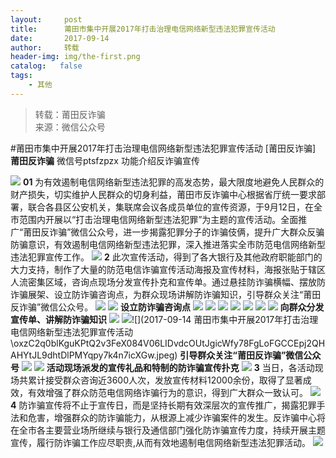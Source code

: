 ```yaml
---
layout:     post
title:      莆田市集中开展2017年打击治理电信网络新型违法犯罪宣传活动
date:       2017-09-14
author:     转载
header-img: img/the-first.png
catalog:   false
tags:
    - 其他
---
```


<blockquote><p>转载：莆田反诈骗<br>
来源：微信公众号</p></blockquote>

#莆田市集中开展2017年打击治理电信网络新型违法犯罪宣传活动
[莆田反诈骗]
**莆田反诈骗**
微信号ptsfzpzx
功能介绍反诈骗宣传

![]({{site.baseurl}}/postimg/oxzC2q0blKjpmBJ5bAcZMY2Kcxd8c5lzVnmKOgN12pJ177fV53Kk5u4LicP72eHKxfgDpmL3dmlTdYYETicOBHMQ.gif)
**01**
为有效遏制电信网络新型违法犯罪的高发态势，最大限度地避免人民群众的财产损失，切实维护人民群众的切身利益，莆田市反诈骗中心根据省厅统一要求部署，联合各县区公安机关，集联席会议各成员单位的宣传资源，于9月12日，在全市范围内开展以“打击治理电信网络新型违法犯罪”为主题的宣传活动。全面推广“莆田反诈骗”微信公众号，进一步揭露犯罪分子的诈骗伎俩，提升广大群众反骗防骗意识，有效遏制电信网络新型违法犯罪，深入推进落实全市防范电信网络新型违法犯罪宣传工作。
![]({{site.baseurl}}/postimg/oxzC2q0blKhAWteGlxhXO7ATkEMg7nrtG9Ds4IztZiciawh0BUfryPUMr9VrGDp7ebyEFibh4NwiaibREw00wfialhLA.jpeg)
**2**
此次宣传活动，得到了各大银行及其他政府职能部门的大力支持，制作了大量的防范电信诈骗宣传活动海报及宣传材料，海报张贴于辖区人流密集区域，咨询点现场分发宣传扑克和宣传单。通过悬挂防诈骗横幅、摆放防诈骗展架、设立防诈骗咨询点，为群众现场讲解防诈骗知识，引导群众关注“莆田反诈骗”微信公众号。
![]({{site.baseurl}}/postimg/oxzC2q0blKhAWteGlxhXO7ATkEMg7nrt1kB4zWMMiafgGuSt3kmMZ1Cu22LqY5khdE3kzAGCdQJajGWia7ZDvKDQ.jpeg)
![]({{site.baseurl}}/postimg/oxzC2q0blKhAWteGlxhXO7ATkEMg7nrtnmS9ylTRJeX5Gn6kZdyWW5AhuMXNtkL6HesiaKbIYDxpbFQiaaxfcutg.jpeg)
**设立防诈骗咨询点**
![]({{site.baseurl}}/postimg/oxzC2q0blKhAWteGlxhXO7ATkEMg7nrtIWKmibvnYKxwwMxQc8hPl4hFbFk4CC9L6IuZJYG9IEXgRibDaNHKXb1g.png)
![]({{site.baseurl}}/postimg/oxzC2q0blKhAWteGlxhXO7ATkEMg7nrtLGiaiaFaF1zIdLofbjCT1fMPU4Tr6cZAibzaOay7e9kXIibODjA8raOjFA.png)
![]({{site.baseurl}}/postimg/oxzC2q0blKguKPtQ2v3FeX084V06LIDvJJSJ9cF1icAjwPAkaXkrwfibmibTpQGBUrC5sbr6eYG5ya9sbq9SGnDBQ.jpeg)
![]({{site.baseurl}}/postimg/oxzC2q0blKhAWteGlxhXO7ATkEMg7nrtibAH7QpnwBkIOgT2Y93pdbMgMDrQnFUCzB87SZC9cc1gcNqWibFR9VFA.jpeg)
![]({{site.baseurl}}/postimg/oxzC2q0blKhAWteGlxhXO7ATkEMg7nrtuJLEds7cJbShnfSv8ZBPTIhXvH6QssYphPPZ4gxIGib0HZvJDvQ3BKQ.jpeg)
![]({{site.baseurl}}/postimg/oxzC2q0blKhAWteGlxhXO7ATkEMg7nrtLKSTzqgMdGm57VpF4uW3uBrqsAjssGZ8LgZIibJTa2bvYAwhSor5FpA.jpeg)
![]({{site.baseurl}}/postimg/oxzC2q0blKhAWteGlxhXO7ATkEMg7nrtoBG1h4S5ec8mV4dMM6OmOHQiaCJaIiacj1ajopEW1UHjRstuqezycE3w.jpeg)
**向群众分发宣传单、讲解防诈骗知识**
![]({{site.baseurl}}/postimg/oxzC2q0blKhAWteGlxhXO7ATkEMg7nrtIWKmibvnYKxwwMxQc8hPl4hFbFk4CC9L6IuZJYG9IEXgRibDaNHKXb1g.png)
![]({{site.baseurl}}/postimg/oxzC2q0blKguKPtQ2v3FeX084V06LIDva2oX1Vw8gtmcASibjwfpY99gfunOx61shaia3TszoNiaEuEoLKImXTh8g.jpeg)![](2017-09-14
莆田市集中开展2017年打击治理电信网络新型违法犯罪宣传活动\\oxzC2q0blKguKPtQ2v3FeX084V06LIDvdcOUtJgicWfy78FgLoFGCCEpj2QHAHYtJL9dhtDlPMYqpy7k4n7icXGw.jpeg)
**引导群众关注“莆田反诈骗”微信公众号**
![]({{site.baseurl}}/postimg/oxzC2q0blKhAWteGlxhXO7ATkEMg7nrtIWKmibvnYKxwwMxQc8hPl4hFbFk4CC9L6IuZJYG9IEXgRibDaNHKXb1g.png)
![]({{site.baseurl}}/postimg/oxzC2q0blKhAWteGlxhXO7ATkEMg7nrtYR3gtJwA5Oib7aKLd92bSWvicCaaABhuJKfQqo431UftHibfOicM9LzTzQ.jpeg)
**活动现场派发的宣传礼品和特制的防诈骗宣传扑克**
![]({{site.baseurl}}/postimg/oxzC2q0blKhAWteGlxhXO7ATkEMg7nrtIWKmibvnYKxwwMxQc8hPl4hFbFk4CC9L6IuZJYG9IEXgRibDaNHKXb1g.png)
**3**
当日，各活动现场共累计接受群众咨询近3600人次，发放宣传材料12000余份，取得了显著成效，有效增强了群众防范电信网络诈骗行为的意识，得到广大群众一致认可。
![]({{site.baseurl}}/postimg/oxzC2q0blKhAWteGlxhXO7ATkEMg7nrtIWKmibvnYKxwwMxQc8hPl4hFbFk4CC9L6IuZJYG9IEXgRibDaNHKXb1g.png)
**4**
防诈骗宣传将不止于宣传日，而是坚持长期有效深层次的宣传推广，揭露犯罪手法和危害，增强群众的防诈骗能力，从根源上减少诈骗案件的发生。反诈骗中心将在全市各主要营业场所继续与银行及通信部门强化防诈骗宣传力度，持续开展主题宣传，履行防诈骗工作应尽职责,从而有效地遏制电信网络新型违法犯罪活动。
![]({{site.baseurl}}/postimg/oxzC2q0blKgLXqKficVK2l5PUibxSHHzAA7UodKKbujbdQPR6sx7Hfb6JtOich5t0h8eaYBoXIw9qopjL2wZugnGw.jpeg)
